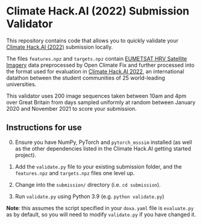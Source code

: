 # Climate Hack.AI (2022) Submission Validator

This repository contains code that allows you to quickly validate your [Climate Hack.AI (2022)](https://climatehack.ai/) submission locally.

The files `features.npz` and `targets.npz` contain [EUMETSAT HRV Satellite Imagery](https://console.cloud.google.com/marketplace/product/bigquery-public-data/eumetsat-seviri-rss-hrv-uk) data preprocessed by Open Climate Fix and further processed into the format used for evaluation in [Climate Hack.AI 2022](https://climatehack.ai/), an international datathon between the student communities of 25 world-leading universities.

This validator uses 200 image sequences taken between 10am and 4pm over Great Britain from days sampled uniformly at random between January 2020 and November 2021 to score your submission.

## Instructions for use

0. Ensure you have NumPy, PyTorch and `pytorch_msssim` installed (as well as the other dependencies listed in the Climate Hack.AI getting started project).

1. Add the `validate.py` file to your existing submission folder, and the `features.npz` and `targets.npz` files one level up.

2. Change into the `submission/` directory (i.e. `cd submission`).

3. Run `validate.py` using Python 3.9 (e.g. `python validate.py`)

**Note**: this assumes the script specified in your `doxa.yaml` file is `evaluate.py` as by default, so you will need to modify `validate.py` if you have changed it.
